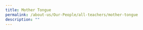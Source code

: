 ```yaml
---
title: Mother Tongue
permalink: /about-us/Our-People/all-teachers/mother-tongue
description: ""
---
```

